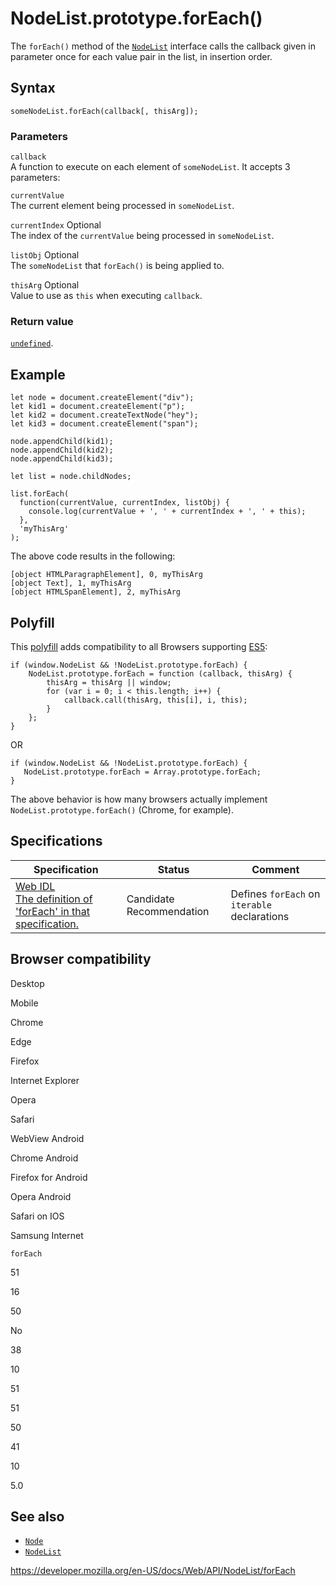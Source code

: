 # NodeList.prototype.forEach()

The `forEach()` method of the [`NodeList`](../nodelist) interface calls the callback given in parameter once for each value pair in the list, in insertion order.

## Syntax

    someNodeList.forEach(callback[, thisArg]);

### Parameters

`callback`  
A function to execute on each element of `someNodeList`. It accepts 3 parameters:

`currentValue`  
The current element being processed in `someNodeList`.

`currentIndex` <span class="badge inline optional">Optional</span>  
The index of the `currentValue` being processed in `someNodeList`.

`listObj` <span class="badge inline optional">Optional</span>  
The `someNodeList` that `forEach()` is being applied to.

`thisArg` <span class="badge inline optional">Optional</span>  
Value to use as `this` when executing `callback`.

### Return value

[`undefined`](https://developer.mozilla.org/en-US/docs/Web/JavaScript/Reference/Global_Objects/undefined).

## Example

    let node = document.createElement("div");
    let kid1 = document.createElement("p");
    let kid2 = document.createTextNode("hey");
    let kid3 = document.createElement("span");

    node.appendChild(kid1);
    node.appendChild(kid2);
    node.appendChild(kid3);

    let list = node.childNodes;

    list.forEach(
      function(currentValue, currentIndex, listObj) {
        console.log(currentValue + ', ' + currentIndex + ', ' + this);
      },
      'myThisArg'
    );

The above code results in the following:

    [object HTMLParagraphElement], 0, myThisArg
    [object Text], 1, myThisArg
    [object HTMLSpanElement], 2, myThisArg

## Polyfill

This [polyfill](https://developer.mozilla.org/en-US/docs/Glossary/Polyfill) adds compatibility to all Browsers supporting [ES5](https://caniuse.com/#search=es5):

    if (window.NodeList && !NodeList.prototype.forEach) {
        NodeList.prototype.forEach = function (callback, thisArg) {
            thisArg = thisArg || window;
            for (var i = 0; i < this.length; i++) {
                callback.call(thisArg, this[i], i, this);
            }
        };
    }

OR

    if (window.NodeList && !NodeList.prototype.forEach) {
       NodeList.prototype.forEach = Array.prototype.forEach;
    }

The above behavior is how many browsers actually implement `NodeList.prototype.forEach()` (Chrome, for example).

## Specifications

<table><thead><tr class="header"><th>Specification</th><th>Status</th><th>Comment</th></tr></thead><tbody><tr class="odd"><td><a href="https://heycam.github.io/webidl/#es-forEach">Web IDL<br />
<span class="small">The definition of 'forEach' in that specification.</span></a></td><td><span class="spec-cr">Candidate Recommendation</span></td><td>Defines <code>forEach</code> on <code>iterable</code> declarations</td></tr></tbody></table>

## Browser compatibility

Desktop

Mobile

Chrome

Edge

Firefox

Internet Explorer

Opera

Safari

WebView Android

Chrome Android

Firefox for Android

Opera Android

Safari on IOS

Samsung Internet

`forEach`

51

16

50

No

38

10

51

51

50

41

10

5.0

## See also

- [`Node`](../node)
- [`NodeList`](../nodelist)

<a href="https://developer.mozilla.org/en-US/docs/Web/API/NodeList/forEach" class="_attribution-link">https://developer.mozilla.org/en-US/docs/Web/API/NodeList/forEach</a>
